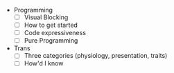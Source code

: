 - Programming
	- [ ] Visual Blocking
	- [ ] How to get started
	- [ ] Code expressiveness
	- [ ] Pure Programming

- Trans
	- [ ] Three categories (physiology, presentation, traits)
	- [ ] How'd I know
